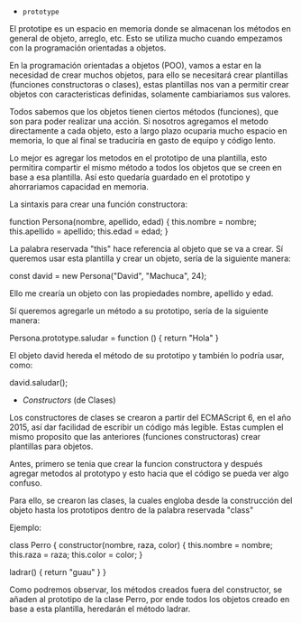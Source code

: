- `prototype`

El prototipe es un espacio en memoria donde se almacenan los métodos en general de objeto, arreglo, etc. Esto se utiliza mucho cuando empezamos con la programación orientadas a objetos.

En la programación orientadas a objetos (POO), vamos a estar en la necesidad de crear muchos objetos, para ello se necesitará crear plantillas (funciones constructoras o clases), estas plantillas nos van a permitir crear objetos con caracteristicas definidas, solamente cambiariamos sus valores.

Todos sabemos que los objetos tienen ciertos métodos (funciones), que son para poder realizar una acción. Si nosotros agregamos el metodo directamente a cada objeto, esto a largo plazo ocuparia mucho espacio en memoria, lo que al final se traduciría en gasto de equipo y código lento.

Lo mejor es agregar los metodos en el prototipo de una plantilla, esto permitira compartir el mismo método a todos los objetos que se creen en base a esa plantilla. Así esto quedaría guardado en el prototipo y ahorrariamos capacidad en memoria.

La sintaxis para crear una función constructora:

function Persona(nombre, apellido, edad) {
this.nombre = nombre;
this.apellido = apellido;
this.edad = edad;
}

La palabra reservada "this" hace referencia al objeto que se va a crear.
Sí queremos usar esta plantilla y crear un objeto, sería de la siguiente manera:

const david = new Persona("David", "Machuca", 24);

Ello me crearía un objeto con las propiedades nombre, apellido y edad.

Sí queremos agregarle un método a su prototipo, sería de la siguiente manera:

Persona.prototype.saludar = function () {
return "Hola"
}

El objeto david hereda el método de su prototipo y también lo podría usar, como:

david.saludar();

- _Constructors_ (de Clases)

Los constructores de clases se crearon a partir del ECMAScript 6, en el año 2015, así dar facilidad de escribir un código más legible. Estas cumplen el mismo proposito que las anteriores (funciones constructoras) crear plantillas para objetos.

Antes, primero se tenia que crear la funcion constructora y después agregar metodos al prototypo y esto hacia que el código se pueda ver algo confuso.

Para ello, se crearon las clases, la cuales engloba desde la construcción del objeto hasta los prototipos dentro de la palabra reservada "class"

Ejemplo:

class Perro {
constructor(nombre, raza, color) {
this.nombre = nombre;
this.raza = raza;
this.color = color;
}

ladrar() {
return "guau"
}
}

Como podremos observar, los métodos creados fuera del constructor, se añaden al prototipo de la clase Perro, por ende todos los objetos creado en base a esta plantilla, heredarán el método ladrar.
